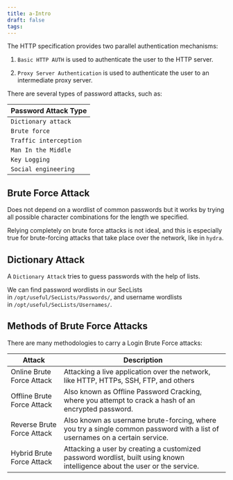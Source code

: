 ```yaml
---
title: a-Intro
draft: false
tags:
---
```

The HTTP specification provides two parallel authentication mechanisms:

1. `Basic HTTP AUTH` is used to authenticate the user to the HTTP server.
    
2. `Proxy Server Authentication` is used to authenticate the user to an intermediate proxy server.

There are several types of password attacks, such as:

|**Password Attack Type**|
|---|
|`Dictionary attack`|
|`Brute force`|
|`Traffic interception`|
|`Man In the Middle`|
|`Key Logging`|
|`Social engineering`|

## Brute Force Attack

Does not depend on a wordlist of common passwords but it works by trying all possible character combinations for the length we specified.

Relying completely on brute force attacks is not ideal, and this is especially true for brute-forcing attacks that take place over the network, like in `hydra`.

## Dictionary Attack

A `Dictionary Attack` tries to guess passwords with the help of lists.

We can find password wordlists in our SecLists in `/opt/useful/SecLists/Passwords/`, and username wordlists in `/opt/useful/SecLists/Usernames/`.

## Methods of Brute Force Attacks

There are many methodologies to carry a Login Brute Force attacks:

| **Attack**                 | **Description**                                                                                                             |
| -------------------------- | --------------------------------------------------------------------------------------------------------------------------- |
| Online Brute Force Attack  | Attacking a live application over the network, like HTTP, HTTPs, SSH, FTP, and others                                       |
| Offline Brute Force Attack | Also known as Offline Password Cracking, where you attempt to crack a hash of an encrypted password.                        |
| Reverse Brute Force Attack | Also known as username brute-forcing, where you try a single common password with a list of usernames on a certain service. |
| Hybrid Brute Force Attack  | Attacking a user by creating a customized password wordlist, built using known intelligence about the user or the service.  |